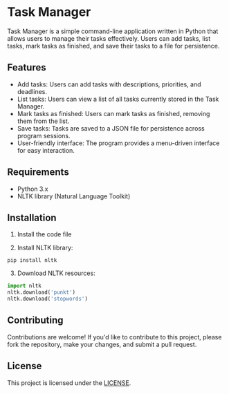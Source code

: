 # Task Manager

Task Manager is a simple command-line application written in Python that allows users to manage their tasks effectively. Users can add tasks, list tasks, mark tasks as finished, and save their tasks to a file for persistence.

## Features

- Add tasks: Users can add tasks with descriptions, priorities, and deadlines.
- List tasks: Users can view a list of all tasks currently stored in the Task Manager.
- Mark tasks as finished: Users can mark tasks as finished, removing them from the list.
- Save tasks: Tasks are saved to a JSON file for persistence across program sessions.
- User-friendly interface: The program provides a menu-driven interface for easy interaction.

## Requirements

- Python 3.x
- NLTK library (Natural Language Toolkit)

## Installation

1. Install the code file

2. Install NLTK library:

```
pip install nltk
```

3. Download NLTK resources:

```python
import nltk
nltk.download('punkt')
nltk.download('stopwords')
```

## Contributing

Contributions are welcome! If you'd like to contribute to this project, please fork the repository, make your changes, and submit a pull request.

## License

This project is licensed under the [LICENSE](LICENSE).
